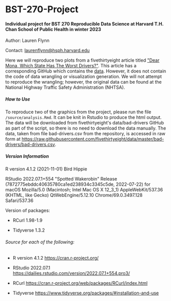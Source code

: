 # BST-270-Project

#### Individual project for BST 270 Reproducible Data Science at Harvard T.H. Chan School of Public Health in winter 2023

Author: Lauren Flynn

Contact: laurenflynn@hsph.harvard.edu

Here we will reproduce two plots from a fivethirtyeight article titled ["Dear Mona, Which State Has The Worst Drivers?"](https://fivethirtyeight.com/features/which-state-has-the-worst-drivers/). This article has a corresponding GitHub which contains the [data](https://github.com/fivethirtyeight/data/tree/master/bad-drivers). However, it does not contain the code of data wrangling or visualization generation. We will not attempt to reproduce the wrangling; however, the original data can be found at the  National Highway Traffic Safety Administration (NHTSA).

##### How to Use

To reproduce two of the graphics from the project, please run the file `/source/analysis.Rmd`. It can be knit in Rstudio to produce the html output. The data will be downloaded from fivethirtyeight's data/bad-drivers GitHub as part of the script, so there is no need to download the data manually. The data, taken from file bad-drivers.csv from the repository, is accessed in raw form at https://raw.githubusercontent.com/fivethirtyeight/data/master/bad-drivers/bad-drivers.csv. 


##### Version Information 

R version 4.1.2 (2021-11-01) Bird Hippie

RStudio 2022.07.1+554 "Spotted Wakerobin" Release (7872775ebddc40635780ca1ed238934c3345c5de, 2022-07-22) for macOS
Mozilla/5.0 (Macintosh; Intel Mac OS X 12_3_1) AppleWebKit/537.36 (KHTML, like Gecko) QtWebEngine/5.12.10 Chrome/69.0.3497.128 Safari/537.36

Version of packages:

- RCurl 1.98-1.9

- Tidyverse 1.3.2


###### Source for each of the following:

- R version 4.1.2 
https://cran.r-project.org/

- RStudio 2022.07.1
https://dailies.rstudio.com/version/2022.07.1+554.pro3/

- RCurl 
https://cran.r-project.org/web/packages/RCurl/index.html

- Tidyverse
https://www.tidyverse.org/packages/#installation-and-use


